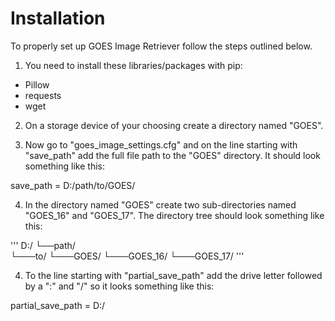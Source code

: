 <h1>Installation</h1>

To properly set up GOES Image Retriever follow the steps outlined below.

1. You need to install these libraries/packages with pip:
- Pillow
- requests
- wget

2. On a storage device of your choosing create a directory named "GOES".

3. Now go to "goes_image_settings.cfg" and on the line starting with "save_path" add the full file path to the "GOES" directory.
It should look something like this:

save_path = D:/path/to/GOES/

4. In the directory named "GOES" create two sub-directories named "GOES_16" and "GOES_17".
The directory tree should look something like this:

'''
D:/
└──path/   
   └───to/
       └───GOES/
           └───GOES_16/
           └───GOES_17/
'''

4. To the line starting with "partial_save_path" add the drive letter followed by a ":" and "/"
so it looks something like this:

partial_save_path = D:/